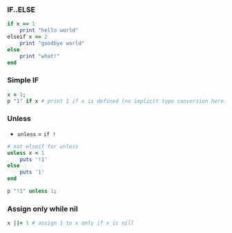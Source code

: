 
### IF..ELSE
```ruby
if x == 1
    print "hello world"
elseif x == 2
    print "goodbye world"
else
    print "what!"
end
```

### Simple IF
```ruby
x = 1;
p "1" if x # print 1 if x is defined (no implicit type conversion here!)
```

### Unless
- `unless` = `if !`
```ruby
# not elseif for unless
unless x = 1
    puts '!1'
else
    puts '1'
end

p "!1" unless 1;
```

### Assign only while nil

```ruby
x ||= 1 # assign 1 to x only if x is nill
```